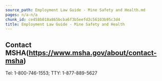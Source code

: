 ```yaml
---
source_path: Employment Law Guide - Mine Safety and Health.md
pages: n/a-n/a
chunk_id: ce458b018a865bcba6f3b5eefd2c56103b95c3d4
title: Employment Law Guide - Mine Safety and Health
---
```

## Contact MSHA(https://www.msha.gov/about/contact-msha)

Tel: 1-800-746-1553; TTY: 1-877-889-5627
